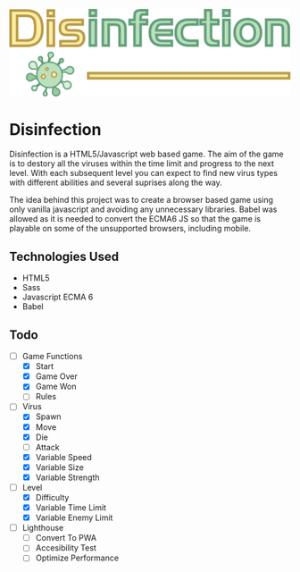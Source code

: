![Disinfection Logo](/assets/img/disinfection-logo.svg)

# Disinfection
Disinfection is a HTML5/Javascript web based game. The aim of the game is to destory all the viruses within the time limit and progress to the next level. With each subsequent level you can expect to find new virus types with different abilities and several suprises along the way.

The idea behind this project was to create a browser based game using only vanilla javascript and avoiding any unnecessary libraries. Babel was allowed as it is needed to convert the ECMA6 JS so that the game is playable on some of the unsupported browsers, including mobile.

## Technologies Used
* HTML5
* Sass
* Javascript ECMA 6
* Babel

## Todo

- [ ] Game Functions
   - [x] Start
   - [x] Game Over
   - [x] Game Won
   - [ ] Rules

- [ ] Virus
   - [x] Spawn
   - [x] Move
   - [x] Die
   - [ ] Attack
   - [x] Variable Speed
   - [x] Variable Size
   - [x] Variable Strength

- [ ] Level
   - [x] Difficulty
   - [x] Variable Time Limit
   - [x] Variable Enemy Limit

- [ ] Lighthouse
   - [ ] Convert To PWA
   - [ ] Accesibility Test
   - [ ] Optimize Performance
